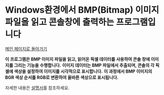 # Windows환경에서 BMP(Bitmap) 이미지 파일을 읽고 콘솔창에 출력하는 프로그램입니다

[메인 페이지로 돌아가기](https://github.com/jaeyong0311?tab=repositories)

**이 프로그램은 BMP 이미지 파일을 읽고, 읽어온 픽셀 데이터를 사용하여 콘솔 창에 이미지를 그리는 기능을 수행합니다.** 
**이미지 데이터는 BMP 파일에서 추출되며, 콘솔의 각 픽셀에 색상을 설정하여 이미지를 시각적으로 표시합니다.**
**이 과정에서 BMP 이미지의 BGR 색상 순서를 RGB로 변환하여 올바른 색상으로 표시됩니다.**

자세한 내용은 [설명서](https://github.com/jaeyong0311/BMP/commit/0088295b857d444184d6d2463e09888f2c350ffd)를 참조하세요.
